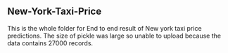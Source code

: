 ## New-York-Taxi-Price
This is the whole folder for End to end result of New york taxi price predictions. 
The size of pickle was large so unable to upload because the data contains 27000 records.


